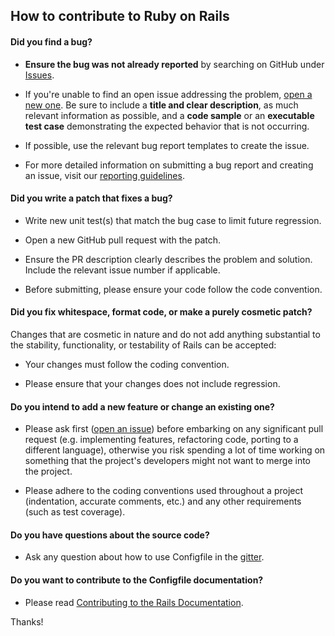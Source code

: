 ## How to contribute to Ruby on Rails

#### **Did you find a bug?**

* **Ensure the bug was not already reported** by searching on GitHub under [Issues][Issues].

* If you're unable to find an open issue addressing the problem, [open a new one](https://github.com/Mindsers/configfile/issues/new). Be sure to include a **title and clear description**, as much relevant information as possible, and a **code sample** or an **executable test case** demonstrating the expected behavior that is not occurring.

* If possible, use the relevant bug report templates to create the issue.

* For more detailed information on submitting a bug report and creating an issue, visit our [reporting guidelines]().

#### **Did you write a patch that fixes a bug?**

* Write new unit test(s) that match the bug case to limit future regression.

* Open a new GitHub pull request with the patch.

* Ensure the PR description clearly describes the problem and solution. Include the relevant issue number if applicable.

* Before submitting, please ensure your code follow the code convention.

#### **Did you fix whitespace, format code, or make a purely cosmetic patch?**

Changes that are cosmetic in nature and do not add anything substantial to the stability, functionality, or testability of Rails can be accepted:

* Your changes must follow the coding convention.

* Please ensure that your changes does not include regression.

#### **Do you intend to add a new feature or change an existing one?**

* Please ask first ([open an issue][Issues]) before embarking on any significant pull request (e.g. implementing features, refactoring code, porting to a different language), otherwise you risk spending a lot of time working on something that the project's developers might not want to merge into the project.

* Please adhere to the coding conventions used throughout a project (indentation, accurate comments, etc.) and any other requirements (such as test coverage).

#### **Do you have questions about the source code?**

* Ask any question about how to use Configfile in the [gitter](https://gitter.im/mindsers/configfile).

#### **Do you want to contribute to the Configfile documentation?**

* Please read [Contributing to the Rails Documentation]().


Thanks!

[Issues]: https://github.com/Mindsers/configfile/issues
